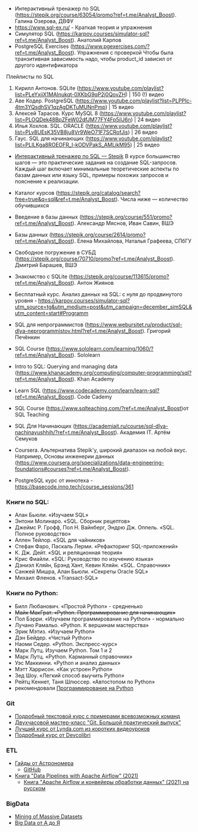- Интерактивный тренажер по SQL (https://stepik.org/course/63054/promo?ref=t.me/Analyst_Boost). Галина Озерова, ДВФУ
- https://www.sql-ex.ru/ - Краткая теория и упражнения
- Симулятор SQL (https://karpov.courses/simulator-sql?ref=t.me/Analyst_Boost). Анатолий Карпов
- PostgreSQL Exercises (https://www.pgexercises.com/?ref=t.me/Analyst_Boost). Упражнения с проверкой
  Чтобы была транзитивная зависимость надо, чтобы product_id зависил от другого идентификатора


Плейлисты по SQL
1. Кирилл Антонов. SQLite (https://www.youtube.com/playlist?list=PLeYxjiX1MAInukqt-0XKbG9qP2j0QovZH) | 150 (!) видео
2. Аве Кодер. PostgreSQL (https://www.youtube.com/playlist?list=PLPPIc-4tm3YQsdhSV1qzAgDKTuMUNnPmp) | 15 видео
3. Алексей Тарасов. Курс MySQL 8 (https://www.youtube.com/playlist?list=PLOQDek48BpZFeW02dfJM77FY4Fp5ilJ6n) | 24 видео
4. Илья Хохлов. SQL. ORACLE (https://www.youtube.com/playlist?list=PLv8UEsK35VB8ju8Vr9WeO71F7SCRofJis) | 26 видео
5. Гаус. SQL для начинающих (https://www.youtube.com/playlist?list=PLlLKga8ROEOFR_I-kODVPakS_AMLikM95) | 25 видео
- [Интерактивный тренажер по SQL — Stepik](https://stepik.org/course/63054/promo?ref=t.me/Analyst_Boost)
В курсе большинство шагов — это практические задания на создание SQL-запросов. Каждый шаг включает  минимальные теоретические аспекты по базам данных или языку SQL, примеры похожих запросов и пояснение к реализации.

- Каталог курсов (https://stepik.org/catalog/search?free=true&q=sql&ref=t.me/Analyst_Boost). Числа ниже — количество обучившихся
- Введение в базы данных (https://stepik.org/course/551/promo?ref=t.me/Analyst_Boost). Александр Мяснов, Иван Савин, ВШЭ
- Базы данных (https://stepik.org/course/2614/promo?ref=t.me/Analyst_Boost). Елена Михайлова, Наталья Графеева, СПбГУ
- Свободное погружение в СУБД (https://stepik.org/course/70710/promo?ref=t.me/Analyst_Boost). Дмитрий Барашев, ВШЭ
- Знакомство с SQLite (https://stepik.org/course/113615/promo?ref=t.me/Analyst_Boost). Антон Жиянов
- Бесплатный курс. Анализ данных на SQL: с нуля до продвинутого уровня - https://karpov.courses/simulator-sql?utm_source=tg&utm_medium=post&utm_campaign=december_simSQL&utm_content=start#Programm
- SQL для непрограммистов (https://www.webursitet.ru/product/sql-dlya-neprogrammistov.html?ref=t.me/Analyst_Boost). Григорий Печёнкин
- SQL Course (https://www.sololearn.com/learning/1060/?ref=t.me/Analyst_Boost). Sololearn
- Intro to SQL: Querying and managing data (https://www.khanacademy.org/computing/computer-programming/sql?ref=t.me/Analyst_Boost). Khan Academy
- Learn SQL (https://www.codecademy.com/learn/learn-sql?ref=t.me/Analyst_Boost). Code Cademy
- SQL Course (https://www.sqlteaching.com/?ref=t.me/Analyst_Boost)от SQL Teaching
- SQL Для Начинающих (https://academiait.ru/course/sql-dlya-nachinayushhih/?ref=t.me/Analyst_Boost). Академия IT. Артём Семуков 
- Coursera. Альтернатива Stepik'у, широкий диапазон на любой вкус. Например, Основы инженерии данных (https://www.coursera.org/specializations/data-engineering-foundations#courses?ref=t.me/Analyst_Boost).
- PostgreSQL курс от иннотеха - https://basecode.inno.tech/course_sessions/361


### Книги по SQL:
* Алан Бьюли. «Изучаем SQL»
* Энтони Молинаро. «SQL. Сборник рецептов»
* Джеймс Р. Грофф, Пол Н. Вайнберг, Эндрю Дж. Оппель. «SQL. Полное руководство»
* Аллен Тейлор. «SQL для чайников»
* Стефан Фаро, Паскаль Лерми. «Рефакторинг SQL-приложений»
* К. Дж. Дейт. «SQL и реляционная теория»
* Крис Фиайли. «SQL: Руководство по изучению языка»
* Дэниэл Кляйн, Брэнд Хант, Кевин Кляйн. «SQL. Справочник»
* Санжей Мишра, Алан Бьюли. «Секреты Oracle SQL»
* Михаил Фленов. «Transact-SQL»

### Книги по Python:
* Билл Любанович. «Простой Python» - средненько
* ~~Майк МакГрат. «Python. Программирование для начинающих»~~
* Пол Бэрри. «Изучаем программирование на Python» - нормально
* Лучано Рамальо. «Python. К вершинам мастерства»
* Эрик Мэтиз. «Изучаем Python»
* Дэн Бейдер. «Чистый Python»
* Наоми Седер. «Python. Экспресс-курс»
* Марк Лутц. Изучаем Python. Том 1 и 2
* Марк Лутц. «Python. Карманный справочник»
* Уэс Маккинни. «Python и анализ данных»
* Мэтт Харрисон. «Как устроен Python»
* Зед Шоу. «Легкий способ выучить Python»
* Рейтц Кеннет, Таня Шлюссер. «Автостопом по Python»
* рекомендовали [Программирование на Python](https://stepik.org/course/67/promo#toc)


### Git
- [Подробный текстовой курс с примерами всевозможных команд](https://githowto.com/ru)
- [Двухчасовой мастер-класс "Git. Большой практический выпуск"](https://www.youtube.com/watch?v=SEvR78OhGtw)
- [Лучший курс от Lynda.com из коротких видеоуроков](https://www.youtube.com/playlist?list=PLpY_9m7gHQDibfa9MJfnEQd2UWI5gztp8)
- [Подробный курс от Devcolibri](https://www.youtube.com/playlist?list=PLIU76b8Cjem5B3sufBJ_KFTpKkMEvaTQR)

### ETL
- [Гайды от Астрономера](https://docs.astronomer.io/learn)
  - [GitHub](https://github.com/astronomer/airflow-quickstart)
- [Книга "Data Pipelines with Apache Airflow" (2021)](https://www.manning.com/books/data-pipelines-with-apache-airflow)
  - [Книга "Apache Airflow и конвейеры обработки данных" (2021) на русском](https://dmkpress.com/catalog/computer/data/978-5-97060-970-5/)

### BigData
- [Mining of Massive Datasets](http://www.mmds.org/)
- [Big Data от А до Я](https://habr.com/ru/articles/267361/)